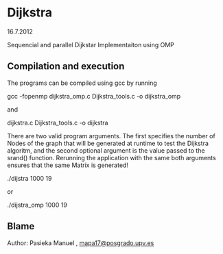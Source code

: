 Dijkstra
========
16.7.2012

Sequencial and parallel Dijkstar Implementaiton using OMP

Compilation and execution
-------------------------
The programs can be compiled using gcc by running

gcc -fopenmp dijkstra_omp.c Dijkstra_tools.c -o dijkstra_omp

and

dijkstra.c Dijkstra_tools.c -o dijkstra

There are two valid program arguments. The first specifies the number of Nodes
of the graph that will be generated at runtime to test the Dijkstra algoritm,
and the second optional argument is the value passed to the srand() function.
Rerunning the application with the same both arguments ensures that the same
Matrix is generated!

./dijstra 1000 19

or

./dijstra_omp 1000 19


Blame
-----

Author: Pasieka Manuel , mapa17@posgrado.upv.es
